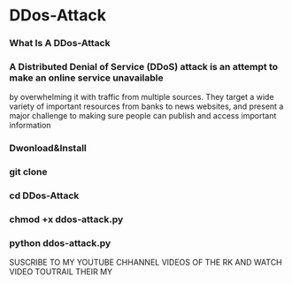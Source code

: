 # DDos-Attack 
### What Is A DDos-Attack

### A Distributed Denial of Service (DDoS) attack is an attempt to make an online service unavailable 
by overwhelming it with traffic from multiple sources. They target a wide variety of important resources
from banks to news websites, and present a major challenge to making sure people can publish and access important information

### Dwonload&Install

### git clone 

### cd DDos-Attack

### chmod +x ddos-attack.py

### python ddos-attack.py

SUSCRIBE TO MY YOUTUBE CHHANNEL VIDEOS OF THE RK
AND WATCH VIDEO TOUTRAIL THEIR MY

